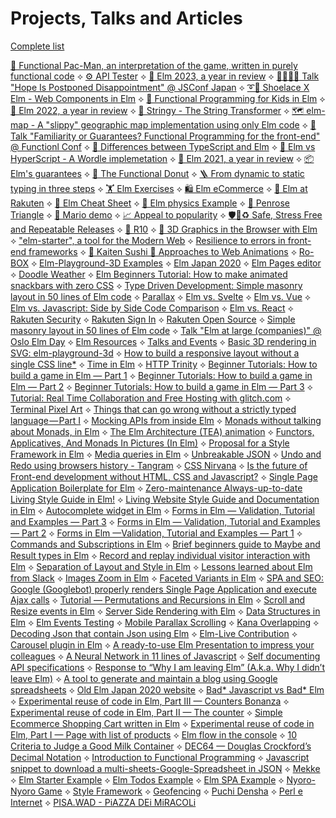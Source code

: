 # Projects, Talks and Articles

[Complete list](https://lucamug.github.io/lucamug/)

[🍒 Functional Pac-Man, an interpretation of the game, written in purely functional code](https://lucamug.github.io/functional-pacman/) ⟡ [⚙️ API Tester](https://lucamug.github.io/tester/) ⟡ [📅 Elm 2023, a year in review](https://dev.to/lucamug/elm-2023-a-year-in-review-23d6) ⟡ [🚂️🚃🚃🚃 Talk "Hope Is Postponed Disappointment" @ JSConf Japan](https://jsconf.jp/2023/talk/luca-mugnaini-1/) ⟡ [➰👟 Shoelace X Elm - Web Components in Elm](https://lucamug.github.io/elm-web-components/) ⟡ [🤖 Functional Programming for Kids in Elm](https://lucamug.github.io/functional-programming-for-kids-in-elm/#/robot) ⟡ [📅 Elm 2022, a year in review](https://dev.to/lucamug/elm-2022-a-year-in-review-33pp) ⟡ [🧵 Stringy - The String Transformer](https://lucamug.github.io/stringy/) ⟡ [🗺️ elm-map - A  "slippy" geographic map implementation using only Elm code](https://elm-map.guupa.com/) ⟡ [🎤 Talk "Familiarity or Guarantees? Functional Programming for the front-end" @ Functionl Conf](https://confengine.com/conferences/functional-conf-2022/proposal/16260/familiarity-or-guarantees-functional-programming-for-the-front-end) ⟡ [🔷 Differences between TypeScript and Elm](https://dev.to/lucamug/typescript-and-elm-3g38) ⟡ [🔷 Elm vs HyperScript - A Wordle implemetation](https://dev.to/lucamug/elm-vs-hyperscript-2m3m) ⟡ [📅 Elm 2021, a year in review](https://dev.to/lucamug/elm-2021-a-year-in-review-4pho) ⟡ [📦 Elm's guarantees](https://dev.to/lucamug/elms-guarantees-13e4) ⟡ [🍩 The Functional Donut](https://dev.to/lucamug/the-functional-donut-19pp) ⟡ [🪜 From dynamic to static typing in three steps](https://dev.to/lucamug/three-steps-4n7) ⟡ [🏋️ Elm Exercises](https://ellie-app.com/dZLQZGDGgNsa1) ⟡ [🛍️ Elm eCommerce](https://elm-ecommerce.guupa.com/) ⟡ [🧩 Elm at Rakuten](https://dev.to/lucamug/elm-6m8) ⟡ [📄 Elm Cheat Sheet](https://twitter.com/luca_mug/status/1366200906606252037) ⟡ [🧲 Elm physics Example](https://elm-physics-example.guupa.com/) ⟡ [🔺 Penrose Triangle](https://ellie-app.com/bZVgZf8GJvja1) ⟡ [🍄 Mario demo](https://lucamug.github.io/mario/) ⟡ [📈 Appeal to popularity](https://ellie-app.com/bY2R6xF5mWda1) ⟡ [🛡️🧘♻️ Safe, Stress Free and Repeatable Releases](https://elm-release.surge.sh) ⟡ [🎨 R10](https://r10.netlify.app/) ⟡ [🧊 3D Graphics in the Browser with Elm](https://dev.to/lucamug/3d-graphics-in-the-browser-with-elm-4oh3) ⟡ ["elm-starter", a tool for the Modern Web](https://dev.to/lucamug/elm-starter-a-tool-for-the-modern-web-53b1) ⟡ [Resilience to errors in front-end frameworks](https://dev.to/lucamug/resilience-to-errors-of-front-end-frameworks-3hej) ⟡ [🍣 Kaiten Sushi 🍣 Approaches to Web Animations](https://dev.to/lucamug/kaiten-sushi-approaches-to-web-animations-306k) ⟡ [Ro-BOX](https://ro-box.netlify.app/) ⟡ [Elm-Playground-3D Examples](https://elm-playground-3d.netlify.app/) ⟡ [Elm Japan 2020](https://lucamug.github.io/elm-japan/) ⟡ [Elm Pages editor](https://lucamug.github.io/elm-pages-editor/withEditorAndDebugger.html) ⟡ [Doodle Weather](https://www.youtube.com/watch?v=oxVYKm47DNE) ⟡ [Elm Beginners Tutorial: How to make animated snackbars with zero CSS](https://dev.to/lucamug/elm-beginners-tutorial-how-to-make-animated-snackbars-with-zero-css-12g1) ⟡ [Type Driven Development: Simple masonry layout in 50 lines of Elm code](https://dev.to/lucamug/type-driven-development-simple-masonry-layout-in-50-lines-of-elm-code-44n0) ⟡ [Parallax](https://login.account.rakuten.com/) ⟡ [Elm vs. Svelte](https://medium.com/@l.mugnaini/elm-vs-svelte-d8e6f0abf667) ⟡ [Elm vs. Vue](https://dev.to/lucamug/elm-vs-vue-2jok) ⟡ [Elm vs. Javascript: Side by Side Code Comparison](https://dev.to/lucamug/javascript-elm-side-by-side-code-comparison-4372) ⟡ [Elm vs. React](https://medium.com/@l.mugnaini/things-that-can-go-wrong-without-a-strictly-typed-language-part-ii-8b239a85f35a) ⟡ [Rakuten Security](https://static.id.rakuten.co.jp/static/about_security/jpn/) ⟡ [Rakuten Sign In](https://login.account.rakuten.com/sso/register?client_id=rakuten_tw01&redirect_uri=https%3A%2F%2Fwww.rakuten.com.tw%2Fmember%2Fdelegate&response_type=code&scope=openid+profile+email#/registration/1) ⟡ [Rakuten Open Source](https://rakutentech.github.io/) ⟡ [Simple masonry layout in 50 lines of Elm code](https://medium.com/@l.mugnaini/simple-masonry-layout-in-50-lines-of-elm-code-304ea9e9475c) ⟡ [Talk "Elm at large (companies)" @ Oslo Elm Day](https://www.youtube.com/watch?v=yH6o322S8XQ) ⟡ [Elm Resources](https://elm-resources.guupa.com/) ⟡ [Talks and Events]() ⟡ [Basic 3D rendering in SVG: elm-playground-3d](https://medium.com/@l.mugnaini/basic-3d-rendering-in-svg-elm-playground-3d-d1e8846cd06e) ⟡ [How to build a responsive layout without a single CSS line*](https://medium.com/@l.mugnaini/how-to-build-a-responsive-layout-without-a-single-css-line-afbdfe89bb6d) ⟡ [Time in Elm](https://medium.com/@l.mugnaini/time-in-elm-42f08b8973f3) ⟡ [HTTP Trinity](https://rakutentech.github.io/http-trinity/) ⟡ [Beginner Tutorials: How to build a game in Elm — Part 1](https://medium.com/@l.mugnaini/beginner-tutorials-how-to-build-a-game-in-elm-5491d6de8f25) ⟡ [Beginner Tutorials: How to build a game in Elm — Part 2](https://medium.com/@l.mugnaini/beginner-tutorials-how-to-build-a-game-in-elm-part-2-ae26eef8610b) ⟡ [Beginner Tutorials: How to build a game in Elm — Part 3](https://medium.com/@l.mugnaini/beginner-tutorials-how-to-build-a-game-in-elm-part-3-fe62c51f7510) ⟡ [Tutorial: Real Time Collaboration and Free Hosting with glitch.com](https://medium.com/@l.mugnaini/tutorial-real-time-collaboration-and-free-hosting-with-glitch-com-307b0c7398c6) ⟡ [Terminal Pixel Art](https://medium.com/@l.mugnaini/terminal-pixel-art-ad386d186dad) ⟡ [Things that can go wrong without a strictly typed language — Part I](https://itnext.io/things-that-can-go-wrong-without-a-strictly-typed-language-d91d418a53a1) ⟡ [Mocking APIs from inside Elm](https://medium.com/@l.mugnaini/mocking-apis-from-inside-elm-5efda32ee9fe) ⟡ [Monads without talking about Monads, in Elm](https://medium.com/@l.mugnaini/monads-without-talking-about-monads-in-elm-4b9b6ffd5ad5) ⟡ [The Elm Architecture (TEA) animation](https://medium.com/@l.mugnaini/the-elm-architecture-tea-animation-3efc555e8faf) ⟡ [Functors, Applicatives, And Monads In Pictures (In Elm)](https://medium.com/@l.mugnaini/functors-applicatives-and-monads-in-pictures-784c2b5786f7) ⟡ [Proposal for a Style Framework in Elm](https://medium.com/@l.mugnaini/proposal-for-a-style-framework-in-elm-f5a1919ab425) ⟡ [Media queries in Elm](https://medium.com/@l.mugnaini/media-queries-in-elm-7b8f75cabc72) ⟡ [Unbreakable JSON](https://medium.com/@l.mugnaini/unbreakable-json-95637300176c) ⟡ [Undo and Redo using browsers history - Tangram](https://medium.com/@l.mugnaini/undo-and-redo-using-browsers-history-1f1f963bf722) ⟡ [CSS Nirvana](https://medium.com/front-end-weekly/css-nirvana-a92ba04cca06) ⟡ [Is the future of Front-end development without HTML, CSS and Javascript?](https://medium.com/@l.mugnaini/is-the-future-of-front-end-development-without-html-css-and-javascript-e7bb0877980e) ⟡ [Single Page Application Boilerplate for Elm](https://medium.com/@l.mugnaini/single-page-application-boilerplate-for-elm-160bb5f3eec2) ⟡ [Zero-maintenance Always-up-to-date Living Style Guide in Elm!](https://medium.com/@l.mugnaini/zero-maintenance-always-up-to-date-living-style-guide-in-elm-dbf236d07522) ⟡ [Living Website Style Guide and Documentation in Elm](https://medium.com/@l.mugnaini/living-website-style-guide-and-documentation-in-elm-2f99b6d61da9) ⟡ [Autocomplete widget in Elm](https://medium.com/@l.mugnaini/autocomplete-widget-in-elm-4927b8e275db) ⟡ [Forms in Elm — Validation, Tutorial and Examples — Part 3](https://medium.com/@l.mugnaini/forms-in-elm-validation-tutorial-and-examples-part-3-5f66f9c87679) ⟡ [Forms in Elm — Validation, Tutorial and Examples — Part 2](https://medium.com/@l.mugnaini/forms-in-elm-validation-tutorial-and-examples-part-2-1b978437b5db) ⟡ [Forms in Elm —Validation, Tutorial and Examples — Part 1](https://medium.com/@l.mugnaini/i-believe-css-is-more-about-separation-of-presentation-and-content-42bd0435005) ⟡ [Commands and Subscriptions in Elm](https://medium.com/@l.mugnaini/commands-and-subscriptions-in-elm-9ff506e75d2d) ⟡ [Brief beginners guide to Maybe and Result types in Elm](https://medium.com/@l.mugnaini/brief-beginners-guide-to-maybe-and-result-types-in-elm-7649d2c3b970) ⟡ [Record and replay individual visitor interaction with Elm](https://medium.com/@l.mugnaini/record-and-replay-individual-visitor-interaction-with-elm-625814965508) ⟡ [Separation of Layout and Style in Elm](https://medium.com/@l.mugnaini/separation-of-layout-and-style-in-elm-882a3cbe1e7f) ⟡ [Lessons learned about Elm from Slack](https://medium.com/@l.mugnaini/lessons-learned-about-elm-from-slack-1d807d5d3627) ⟡ [Images Zoom in Elm](https://medium.com/@l.mugnaini/images-zoom-in-elm-ffb8c27b305e) ⟡ [Faceted Variants in Elm](https://medium.com/@l.mugnaini/faceted-variants-in-elm-c38b4d661355) ⟡ [SPA and SEO: Google (Googlebot) properly renders Single Page Application and execute Ajax calls](https://medium.com/@l.mugnaini/spa-and-seo-is-googlebot-able-to-render-a-single-page-application-1f74e706ab11) ⟡ [Tutorial — Permutations and Recursions in Elm](https://medium.com/@l.mugnaini/tutorial-permutations-and-recursions-in-elm-ad15e2288567) ⟡ [Scroll and Resize events in Elm](https://medium.com/@l.mugnaini/scroll-and-resize-events-in-elm-ac4f0589f42) ⟡ [Server Side Rendering with Elm](https://medium.com/@l.mugnaini/server-side-rendering-with-elm-9064170eb3cf) ⟡ [Data Structures in Elm](https://medium.com/@l.mugnaini/data-structures-in-elm-3dd609be1fa3) ⟡ [Elm Events Testing](https://medium.com/@l.mugnaini/elm-events-testing-a812dfbcb21) ⟡ [Mobile Parallax Scrolling](https://medium.com/@l.mugnaini/mobile-parallax-scrolling-523c23f248c9) ⟡ [Kana Overlapping](https://codeburst.io/kana-overlapping-8a89d23109ec?source=your_stories_page---------------------------) ⟡ [Decoding Json that contain Json using Elm](https://medium.com/@l.mugnaini/decoding-json-that-contain-json-using-elm-be66d0dec0ff?source=your_stories_page---------------------------) ⟡ [Elm-Live Contribution](https://www.npmjs.com/package/elm-live) ⟡ [Carousel plugin in Elm](https://medium.com/@l.mugnaini/carousel-plugin-in-elm-46e89272b185?source=your_stories_page---------------------------) ⟡ [A ready-to-use Elm Presentation to impress your colleagues](https://medium.com/@l.mugnaini/a-ready-to-use-elm-presentation-to-impress-your-colleagues-ee71cac8fe14?source=your_stories_page---------------------------) ⟡ [A Neural Network in 11 lines of Javascript](https://aboveintelligent.com/a-neural-network-in-11-lines-of-javascript-d58b38330178?source=your_stories_page---------------------------) ⟡ [Self documenting API specifications](https://medium.com/@l.mugnaini/self-documenting-api-specifications-41be58ec64a1?source=your_stories_page---------------------------) ⟡ [Response to “Why I am leaving Elm” (A.k.a. Why I didn’t leave Elm)](https://blog.guupa.com/post/response-to-why-i-am-leaving-elm.html) ⟡ [A tool to generate and maintain a blog using Google spreadsheets](https://medium.com/@l.mugnaini/a-tool-to-generate-and-maintain-a-blog-using-google-spreadsheets-a38367a94323?source=your_stories_page---------------------------) ⟡ [Old Elm Japan 2020 website](https://elm-tokyo-2020.netlify.com) ⟡ [Bad* Javascript vs Bad* Elm](https://medium.com/@l.mugnaini/bad-javascript-vs-bad-elm-6dc9661d109?source=your_stories_page---------------------------) ⟡ [Experimental reuse of code in Elm, Part III — Counters Bonanza](https://medium.com/@l.mugnaini/counters-bonanza-5e67855c0b83?source=your_stories_page---------------------------) ⟡ [Experimental reuse of code in Elm, Part II — The counter](https://medium.com/@l.mugnaini/recycling-elm-code-transforming-it-in-a-module-4946d5ccd3cd?source=your_stories_page---------------------------) ⟡ [Simple Ecommerce Shopping Cart written in Elm](https://medium.com/@l.mugnaini/simple-e-commerce-shopping-cart-written-in-elm-7fe31c6bf13d?source=your_stories_page---------------------------) ⟡ [Experimental reuse of code in Elm, Part I — Page with list of products](https://medium.com/@l.mugnaini/tutorial-how-to-recycle-in-elm-89b13b6c0bab?source=your_stories_page---------------------------) ⟡ [Elm flow in the console](https://medium.com/@l.mugnaini/elm-flow-in-the-console-16e6ceb4ce90?source=your_stories_page---------------------------) ⟡ [10 Criteria to Judge a Good Milk Container](https://medium.com/@l.mugnaini/10-criteria-to-judge-a-good-milk-container-52a94d3d8202?source=your_stories_page---------------------------) ⟡ [DEC64 — Douglas Crockford’s Decimal Notation](https://medium.com/@l.mugnaini/dec64-douglas-crockfords-decimal-notation-b25f19348d63?source=your_stories_page---------------------------) ⟡ [Introduction to Functional Programming](https://medium.com/@l.mugnaini/introduction-to-functional-programming-49c9e5c31df4?source=your_stories_page---------------------------) ⟡ [Javascript snippet to download a multi-sheets-Google-Spreadsheet in JSON](https://medium.com/@l.mugnaini/a-small-script-to-download-a-google-spreadsheet-with-multiple-worksheet-in-javascript-dafb14c65bae?source=your_stories_page---------------------------) ⟡ [Mekke](https://mekke.guupa.com/) ⟡ [Elm Starter Example](https://elm-starter.guupa.com/) ⟡ [Elm Todos Example](https://elm-todomvc.guupa.com/) ⟡ [Elm SPA Example](https://elm-spa-example.guupa.com/) ⟡ [Nyoro-Nyoro Game](https://nyny.surge.sh/) ⟡ [Style Framework](https://lucamug.github.io/style-framework/) ⟡ [Geofencing](https://romantic-tereshkova-b938b5.netlify.app/) ⟡ [Puchi Densha](https://puchi.guupa.com) ⟡ [Perl e Internet](https://www.libraccio.it/libro/9788838607783/alessandro-bellini-andrea-guidi/perl-e-internet.html) ⟡ [PISA.WAD - PiAZZA DEi MiRACOLi](https://www.youtube.com/watch?v=8dZ1CzfloRc)